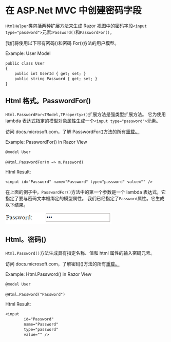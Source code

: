 # 在 ASP.Net MVC 中创建密码字段



`HtmlHelper`类包括两种扩展方法来生成 Razor 视图中的密码字段`<input type="password">`元素:`Password()`和`PasswordFor()`。

我们将使用以下带有密码()和密码 For()方法的用户模型。

Example: User Model 

```
public class User
{
    public int UserId { get; set; }
    public string Password { get; set; }
} 
```

## Html 格式。PasswordFor()

`Html.PasswordFor<TModel,TProperty>()`扩展方法是强类型扩展方法。 它为使用 lambda 表达式指定的模型对象属性生成一个`<input type="password">`元素。

访问 docs.microsoft.com，了解 PasswordFor()方法的所有[重载。](https://docs.microsoft.com/en-us/dotnet/api/system.web.mvc.html.inputextensions.passwordfor?view=aspnet-mvc-5.2)

Example: PasswordFor() in Razor View 

```
@model User

@Html.PasswordFor(m => m.Password) 
```

Html Result:

```
<input id="Password" name="Password" type="password" value="" />
```

在上面的例子中，`PasswordFor()`方法中的第一个参数是一个 lambda 表达式，它指定了要与密码文本框绑定的模型属性。 我们已经指定了`Password`属性。它生成以下结果。

[![password input field](img/65895da1e00f5bc9e782934dd525b6ba.png)](../../Content/images/mvc/htmlhelper-password.png)

## Html。密码()

`Html.Password()`方法生成具有指定名称、值和 html 属性的输入密码元素。

访问 docs.microsoft.com，了解密码()方法的所有[重载。](https://docs.microsoft.com/en-us/dotnet/api/system.web.mvc.html.inputextensions.password?view=aspnet-mvc-5.2)

Example: Html.Password() in Razor View 

```
@model User

@Html.Password("Password") 
```

Html Result:

```
<input 
        id="Password" 
        name="Password" 
        type="password" 
        value="" />
```

